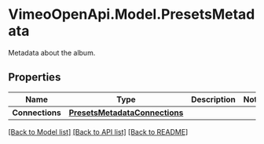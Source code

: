 # VimeoOpenApi.Model.PresetsMetadata
Metadata about the album.
## Properties

Name | Type | Description | Notes
------------ | ------------- | ------------- | -------------
**Connections** | [**PresetsMetadataConnections**](PresetsMetadataConnections.md) |  | 

[[Back to Model list]](../README.md#documentation-for-models) [[Back to API list]](../README.md#documentation-for-api-endpoints) [[Back to README]](../README.md)

